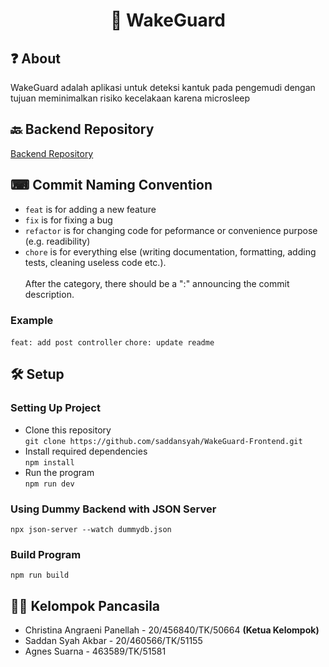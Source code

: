 <h1 align="center">
  🚗 WakeGuard
</h1>

## ❓ About 
WakeGuard adalah aplikasi untuk deteksi kantuk pada pengemudi dengan tujuan meminimalkan risiko kecelakaan karena microsleep

## 🔙 Backend Repository
[Backend Repository](https://github.com/saddansyah/WakeGuard-Backend)

## ⌨ Commit Naming Convention
- `feat` is for adding a new feature
- `fix` is for fixing a bug
- `refactor` is for changing code for peformance or convenience purpose (e.g. readibility)
- `chore` is for everything else (writing documentation, formatting, adding tests, cleaning useless code etc.).  
<br/>After the category, there should be a ":" announcing the commit description.

### Example
`feat: add post controller`
`chore: update readme`

## 🛠 Setup
### Setting Up Project
- Clone this repository <br/>
  ``` git clone https://github.com/saddansyah/WakeGuard-Frontend.git ```
- Install required dependencies <br/>
  ``` npm install ```
- Run the program <br/>
  ``` npm run dev ```

### Using Dummy Backend with JSON Server
``` npx json-server --watch dummydb.json ```

### Build Program
``` npm run build ```


## 👨‍💻 Kelompok Pancasila
- Christina Angraeni Panellah - 20/456840/TK/50664 **(Ketua Kelompok)**
- Saddan Syah Akbar - 20/460566/TK/51155
- Agnes Suarna - 463589/TK/51581
